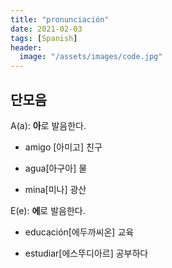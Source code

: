 ```yaml
---
title: "pronunciación"
date: 2021-02-03
tags: [Spanish]
header:
  image: "/assets/images/code.jpg"
---
```


## 단모음

A(a): **아**로 발음한다.

* amigo [아미고] 친구

* agua[아구아] 물

* mina[미나] 광산



E(e): **에**로 발음한다.

* educación[에두까씨온] 교육

* estudiar[에스뚜디아르] 공부하다
